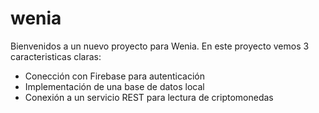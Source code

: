 # wenia

Bienvenidos a un nuevo proyecto para Wenia. En este proyecto vemos 3 caracteristicas claras:

* Conección con Firebase para autenticación
* Implementación de una base de datos local
* Conexión a un servicio REST para lectura de criptomonedas



